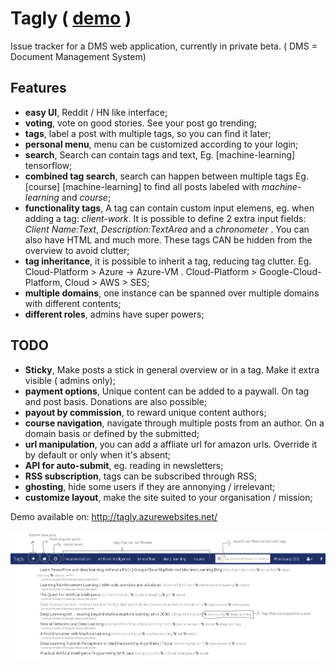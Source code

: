 # Tagly ( [demo](http://tagly.azurewebsites.net/) )
Issue tracker for a DMS web application, currently in private beta. ( DMS = Document Management System)

## Features 

 - **easy UI**, Reddit / HN like interface;
 - **voting**, vote on good stories. See your post go trending;
 - **tags**, label a post with multiple tags, so you can find it later;
 - **personal menu**, menu can be customized according to your login;
 - **search**, Search can contain tags and text, Eg. [machine-learning] tensorflow;
 - **combined tag search**, search can happen between multiple tags Eg. [course] [machine-learning] to find all posts labeled with *machine-learning* and *course*;
 - **functionality tags**, A tag can contain custom input elemens, eg. when adding a tag: *client-work*. It is possible to define 2 extra input fields: *Client Name:Text*, *Description:TextArea* and a  *chronometer* . You can also have HTML and much more. These tags CAN be hidden from the overview to avoid clutter;
 - **tag inheritance**, it is possible to inherit a tag, reducing tag clutter. Eg. Cloud-Platform > Azure -> Azure-VM . Cloud-Platform > Google-Cloud-Platform, Cloud > AWS > SES;
 - **multiple domains**, one instance can be spanned over multiple domains with different contents; 
 - **different roles**, admins have super powers;
 
## TODO
 - **Sticky**, Make posts a stick in general overview or in a tag. Make it extra visible ( admins only);
 - **payment options**, Unique content can be added to a paywall. On tag and post basis. Donations are also possible;
 - **payout by commission**, to reward unique content authors;
 - **course navigation**, navigate through multiple posts from an author. On a domain basis or defined by the submitted;
 - **url manipulation**, you can add a affliate url for amazon urls. Override it by default or only when it's absent;
 - **API for auto-submit**, eg. reading in newsletters;
 - **RSS subscription**, tags can be subscribed through RSS;
 - **ghosting**, hide some users if they are annonying / irrelevant;
 - **customize layout**, make the site suited to your organisation / mission;

Demo available on:  http://tagly.azurewebsites.net/

![Interface screenshot](/tagly-screenshot.png)
